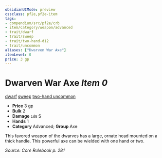 ```yaml
---
obsidianUIMode: preview
cssclass: pf2e,pf2e-item
tags:
- compendium/src/pf2e/crb
- item/category/weapon/advanced
- trait/dwarf
- trait/sweep
- trait/two-hand-d12
- trait/uncommon
aliases: ["Dwarven War Axe"]
itemLevel: 0
price: 3 gp
---
```

# Dwarven War Axe *Item 0*  
[dwarf](../../../rules/traits/dwarf.md)  [sweep](../../../rules/traits/sweep.md)  [two-hand <d12>](../../../rules/traits/two-hand.md)  [uncommon](../../../rules/traits/uncommon.md)  

- **Price** 3 gp
- **Bulk** 2
- **Damage** `1d8` S
- **Hands** 1
- **Category** Advanced; **Group** Axe 

This favored weapon of the dwarves has a large, ornate head mounted on a thick handle. This powerful axe can be wielded with one hand or two.

*Source: Core Rulebook p. 281*
